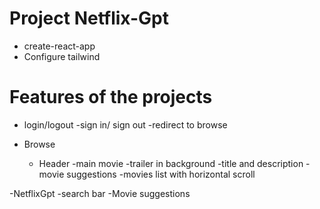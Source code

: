# Project Netflix-Gpt 

- create-react-app
- Configure tailwind
 
# Features of the projects 
 - login/logout
    -sign in/ sign out
    -redirect  to browse
  
 - Browse
    - Header 
      -main movie
        -trailer in background
        -title and description
        -movie suggestions
              -movies list  with horizontal scroll

 -NetflixGpt
    -search bar
    -Movie suggestions



